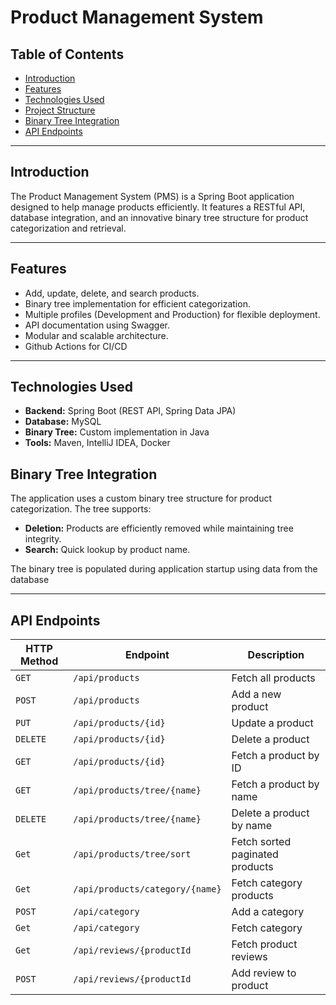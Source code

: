 # **Product Management System**

## **Table of Contents**
- [Introduction](#introduction)
- [Features](#features)
- [Technologies Used](#technologies-used)
- [Project Structure](#project-structure)
- [Binary Tree Integration](#binary-tree-integration)
- [API Endpoints](#api-endpoints)

---

## **Introduction**

The Product Management System (PMS) is a Spring Boot application designed to help manage products efficiently. It features a RESTful API, database integration, and an innovative binary tree structure for product categorization and retrieval.

---

## **Features**
- Add, update, delete, and search products.
- Binary tree implementation for efficient categorization.
- Multiple profiles (Development and Production) for flexible deployment.
- API documentation using Swagger.
- Modular and scalable architecture.
- Github Actions for CI/CD

---

## **Technologies Used**
- **Backend:** Spring Boot (REST API, Spring Data JPA)
- **Database:** MySQL
- **Binary Tree:** Custom implementation in Java
- **Tools:** Maven, IntelliJ IDEA, Docker

## **Binary Tree Integration**

The application uses a custom binary tree structure for product categorization. The tree supports:
- **Deletion:** Products are efficiently removed while maintaining tree integrity.
- **Search:** Quick lookup by product name.

The binary tree is populated during application startup using data from the database

---

## **API Endpoints**

| HTTP Method | Endpoint                        | Description                    |
|-------------|---------------------------------|--------------------------------|
| `GET`       | `/api/products`                 | Fetch all products             |
| `POST`      | `/api/products`                 | Add a new product              |
| `PUT`       | `/api/products/{id}`            | Update a product               |
| `DELETE`    | `/api/products/{id}`            | Delete a product               |
| `GET`       | `/api/products/{id}`            | Fetch a product by ID          |
| `GET`       | `/api/products/tree/{name}`     | Fetch a product by name        |
| `DELETE`    | `/api/products/tree/{name}`     | Delete a product by name       |
| `Get`       | `/api/products/tree/sort`       | Fetch sorted paginated products |
| `Get`       | `/api/products/category/{name}` | Fetch category products        |
| `POST`      | `/api/category`                 | Add a category                 |
| `Get`       | `/api/category`                 | Fetch category                 |
| `Get`       | `/api/reviews/{productId`       | Fetch product reviews          |
| `POST`      | `/api/reviews/{productId`       | Add review to product   |
